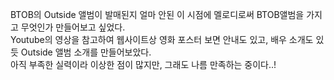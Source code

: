 BTOB의 Outside 앨범이 발매된지 얼마 안된 이 시점에 멜로디로써 BTOB앨범을 가지고 무엇인가 만들어보고 싶었다.<br>
Youtube의 영상을 참고하여 웹사이트상 영화 포스터 보면 안내도 있고, 배우 소개도 있듯 Outside 앨범 소개를 만들어보았다.<br>
아직 부족한 실력이라 이상한 점이 많지만, 그래도 나름 만족하는 중이다..!
